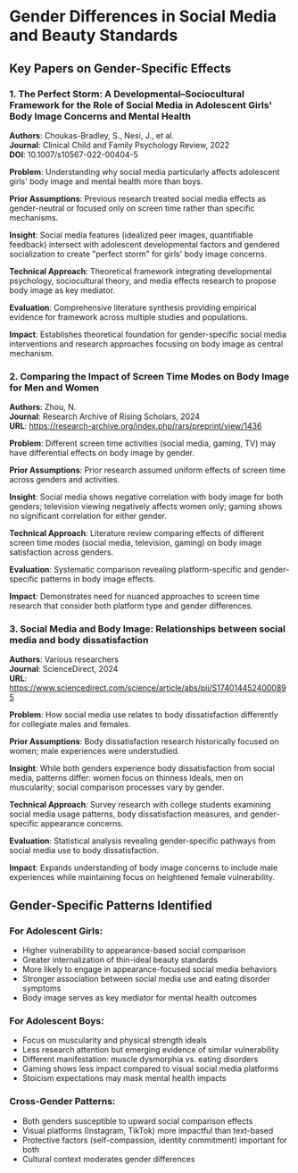 # Gender Differences in Social Media and Beauty Standards

## Key Papers on Gender-Specific Effects

### 1. The Perfect Storm: A Developmental–Sociocultural Framework for the Role of Social Media in Adolescent Girls' Body Image Concerns and Mental Health
**Authors**: Choukas-Bradley, S., Nesi, J., et al.  
**Journal**: Clinical Child and Family Psychology Review, 2022  
**DOI**: 10.1007/s10567-022-00404-5

**Problem**: Understanding why social media particularly affects adolescent girls' body image and mental health more than boys.

**Prior Assumptions**: Previous research treated social media effects as gender-neutral or focused only on screen time rather than specific mechanisms.

**Insight**: Social media features (idealized peer images, quantifiable feedback) intersect with adolescent developmental factors and gendered socialization to create "perfect storm" for girls' body image concerns.

**Technical Approach**: Theoretical framework integrating developmental psychology, sociocultural theory, and media effects research to propose body image as key mediator.

**Evaluation**: Comprehensive literature synthesis providing empirical evidence for framework across multiple studies and populations.

**Impact**: Establishes theoretical foundation for gender-specific social media interventions and research approaches focusing on body image as central mechanism.

### 2. Comparing the Impact of Screen Time Modes on Body Image for Men and Women
**Authors**: Zhou, N.  
**Journal**: Research Archive of Rising Scholars, 2024  
**URL**: https://research-archive.org/index.php/rars/preprint/view/1436

**Problem**: Different screen time activities (social media, gaming, TV) may have differential effects on body image by gender.

**Prior Assumptions**: Prior research assumed uniform effects of screen time across genders and activities.

**Insight**: Social media shows negative correlation with body image for both genders; television viewing negatively affects women only; gaming shows no significant correlation for either gender.

**Technical Approach**: Literature review comparing effects of different screen time modes (social media, television, gaming) on body image satisfaction across genders.

**Evaluation**: Systematic comparison revealing platform-specific and gender-specific patterns in body image effects.

**Impact**: Demonstrates need for nuanced approaches to screen time research that consider both platform type and gender differences.

### 3. Social Media and Body Image: Relationships between social media and body dissatisfaction
**Authors**: Various researchers  
**Journal**: ScienceDirect, 2024  
**URL**: https://www.sciencedirect.com/science/article/abs/pii/S1740144524000895

**Problem**: How social media use relates to body dissatisfaction differently for collegiate males and females.

**Prior Assumptions**: Body dissatisfaction research historically focused on women; male experiences were understudied.

**Insight**: While both genders experience body dissatisfaction from social media, patterns differ: women focus on thinness ideals, men on muscularity; social comparison processes vary by gender.

**Technical Approach**: Survey research with college students examining social media usage patterns, body dissatisfaction measures, and gender-specific appearance concerns.

**Evaluation**: Statistical analysis revealing gender-specific pathways from social media use to body dissatisfaction.

**Impact**: Expands understanding of body image concerns to include male experiences while maintaining focus on heightened female vulnerability.

## Gender-Specific Patterns Identified

### For Adolescent Girls:
- Higher vulnerability to appearance-based social comparison
- Greater internalization of thin-ideal beauty standards
- More likely to engage in appearance-focused social media behaviors
- Stronger association between social media use and eating disorder symptoms
- Body image serves as key mediator for mental health outcomes

### For Adolescent Boys:
- Focus on muscularity and physical strength ideals
- Less research attention but emerging evidence of similar vulnerability
- Different manifestation: muscle dysmorphia vs. eating disorders
- Gaming shows less impact compared to visual social media platforms
- Stoicism expectations may mask mental health impacts

### Cross-Gender Patterns:
- Both genders susceptible to upward social comparison effects
- Visual platforms (Instagram, TikTok) more impactful than text-based
- Protective factors (self-compassion, identity commitment) important for both
- Cultural context moderates gender differences
